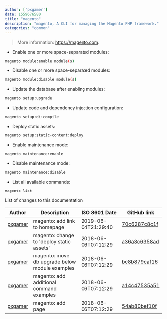 ```yaml
---
author: ['pxgamer']
date: 1559676580
title: "magento"
description: "magento, A CLI for managing the Magento PHP framework."
categories: "common"
---
```

> More information: <https://magento.com>.

- Enable one or more space-separated modules:

```bash
magento module:enable module(s)
```

- Disable one or more space-separated modules:

```bash
magento module:disable module(s)
```

- Update the database after enabling modules:

```bash
magento setup:upgrade
```

- Update code and dependency injection configuration:

```bash
magento setup:di:compile
```

- Deploy static assets:

```bash
magento setup:static-content:deploy
```

- Enable maintenance mode:

```bash
magento maintenance:enable
```

- Disable maintenance mode:

```bash
magento maintenance:disable
```

- List all available commands:

```bash
magento list
```
List of changes to this documentation


Author | Description | ISO 8601 Date | GitHub link
------|-----|-----|-----
[pxgamer](mailto:owzie123@gmail.com) | magento: add link to homepage | 2019-06-04T21:29:40 | [70c6287c8c1f](https://github.com/tldr-pages/tldr/commit/70c6287c8c1f1c8c144b35d1f3188b14a1cfe889)
[pxgamer](mailto:owzie123@gmail.com) | magento: change to 'deploy static assets' | 2018-06-06T07:12:29 | [a36a3c6358ad](https://github.com/tldr-pages/tldr/commit/a36a3c6358ad1a98cdaaffaf21e6c3d266f2d417)
[pxgamer](mailto:owzie123@gmail.com) | magento: move db upgrade below module examples | 2018-06-06T07:12:29 | [bc8b879caf16](https://github.com/tldr-pages/tldr/commit/bc8b879caf16dba92bcc09d35144e7a788904119)
[pxgamer](mailto:owzie123@gmail.com) | magento: add additional command examples | 2018-06-06T07:12:29 | [a14c47535a51](https://github.com/tldr-pages/tldr/commit/a14c47535a51d5a6e4ca5e88d5d676a4f6c8a769)
[pxgamer](mailto:owzie123@gmail.com) | magento: add page | 2018-06-06T07:12:29 | [54ab80bef10f](https://github.com/tldr-pages/tldr/commit/54ab80bef10fb23b4c5a37c25f0126411186b008)

